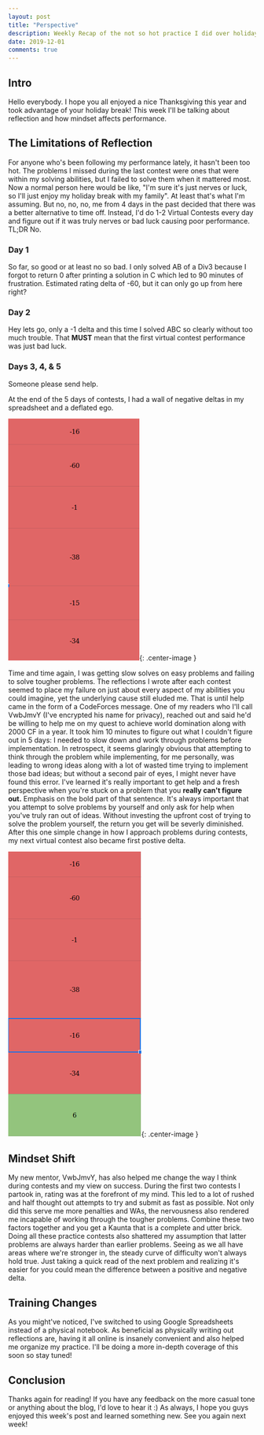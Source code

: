 ```yaml
---
layout: post
title: "Perspective"
description: Weekly Recap of the not so hot practice I did over holiday and what lessons I took away from that experience.
date: 2019-12-01
comments: true
---
```


## Intro
Hello everybody. I hope you all enjoyed a nice Thanksgiving this year and
took advantage of your holiday break! This week I'll be talking about
reflection and how mindset affects performance.

## The Limitations of Reflection
For anyone who's been following my performance lately, it hasn't been too hot.
The problems I missed during the last contest were ones that were within my
solving abilities, but I failed to solve them when it mattered most. Now a
normal person here would be like, "I'm sure it's just nerves or luck, so I'll
just enjoy my holiday break with my family". At least that's what I'm assuming.
But no, no, no, me from 4 days in the past decided that there was a better
alternative to time off.  Instead, I'd do 1-2 Virtual Contests every day and
figure out if it was truly nerves or bad luck causing poor performance. TL;DR
No. 

### Day 1
So far, so good or at least no so bad. I only solved AB of a Div3 because I
forgot to return 0 after printing a solution in C which led to 90 minutes of
frustration. Estimated rating delta of -60, but it can only go up from here right?

### Day 2
Hey lets go, only a -1 delta and this time I solved ABC so clearly without too
much trouble. That **MUST** mean that the first virtual contest performance was
just bad luck.

### Days 3, 4, & 5
Someone please send help.

At the end of the 5 days of contests, I had a wall of negative deltas in my
spreadsheet and a deflated ego.

![Great Wall of Red](/assets/the_great_red_wall.png){: .center-image }

Time and time again, I was getting slow solves on easy problems and failing to
solve tougher problems. The reflections I wrote after each contest seemed to
place my failure on just about every aspect of my abilities you could imagine,
yet the underlying cause still eluded me. That is until help came in the form of
a CodeForces message. One of my readers who I'll call VwbJmvY (I've encrypted
his name for privacy), reached out and said he'd be willing to help me on my
quest to achieve world domination along with 2000 CF in a year. It took him 10
minutes to figure out what I couldn't figure out in 5 days: I needed to slow
down and work through problems before implementation. In retrospect, it seems
glaringly obvious that attempting to think through the problem while
implementing, for me personally, was leading to wrong ideas along with a lot of
wasted time trying to implement those bad ideas; but without a second pair of
eyes, I might never have found this error.  I've learned it's really important
to get help and a fresh perspective when you're stuck on a problem that you
**really can't figure out.** Emphasis on the bold part of that sentence.  It's
always important that you attempt to solve problems by yourself and only ask for
help when you've truly ran out of ideas.  Without investing the upfront cost of
trying to solve the problem yourself, the return you get will be severly
diminished. After this one simple change in how I approach problems during
contests, my next virtual contest also became first postive delta.

![No Longer All Red](/assets/first_green.png){: .center-image }

## Mindset Shift
My new mentor, VwbJmvY, has also helped me change the way I think during
contests and my view on success. During the first two contests I partook in,
rating was at the forefront of my mind. This led to a lot of rushed and half
thought out attempts to try and submit as fast as possible. Not only did this
serve me more penalties and WAs, the nervousness also rendered me incapable of
working through the tougher problems. Combine these two factors together and you
get a Kaunta that is a complete and utter brick. Doing all these practice
contests also shattered my assumption that latter problems are always harder
than earlier problems.  Seeing as we all have areas where we're stronger in, the
steady curve of difficulty won't always hold true. Just taking a quick read of
the next problem and realizing it's easier for you could mean the difference
between a positive and negative delta.

## Training Changes
As you might've noticed, I've switched to using Google Spreadsheets instead of a
physical notebook. As beneficial as physically writing out reflections are,
having it all online is insanely convenient and also helped me organize my
practice. I'll be doing a more in-depth coverage of this soon so stay tuned!

## Conclusion
Thanks again for reading! If you have any feedback on the more casual tone or
anything about the blog, I'd love to hear it :) As always, I hope you guys
enjoyed this week's post and learned something new. See you again next week!
